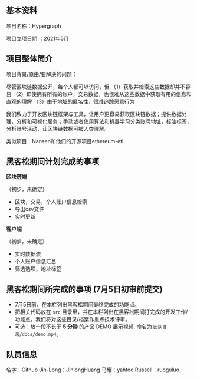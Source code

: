 ## 基本资料

项目名称：Hypergraph

项目立项日期 ：2021年5月

## 项目整体简介

项目背景/原由/要解决的问题：

尽管区块链数据公开，每个人都可以访问，但
（1）获取并检索这些数据却并不容易
（2）即使拥有所有的账户，交易数据，也很难从这些数据中获取有用的信息和直观的理解
（3）由于地址的匿名性，很难追踪恶意行为

我们致力于开发区块链框架与工具，让用户更容易获取区块链数据；提供数据处理，分析和可视化服务；手动或者使用算法和机器学习分类账号地址，标注标签，分析账号活动，让区块链数据可被人类理解。

类似项目：Nansen和他们的开源项目ethereum-etl

## 黑客松期间计划完成的事项

**区块链端**

（初步，未确定）
- 区块，交易，个人账户信息检索
- 导出csv文件
- 实时更新


**客户端**

（初步，未确定）
- 实时数据流
- 个人账户信息汇总
- 筛选选项，地址标签

## 黑客松期间所完成的事项 (7月5日初审前提交)

- 7月5日前，在本栏列出黑客松期间最终完成的功能点。
- 把相关代码放在 `src` 目录里，并在本栏列出在黑客松期间打完成的开发工作/功能点。我们将对这些目录/档案作重点技术评审。
- 可选：放一段不长于 **5 分钟** 的产品 DEMO 展示视频, 命名为 `团队目录/docs/demo.mp4`。

## 队员信息

名字：Github
Jin-Long：JinlongHuang
马耀：yahtoo
Russell：ruoguluo
